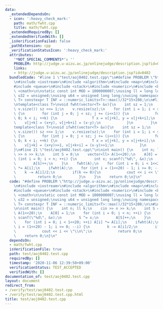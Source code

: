 ```yaml
---
data:
  _extendedDependsOn:
  - icon: ':heavy_check_mark:'
    path: math/fwht.cpp
    title: math/fwht.cpp
  _extendedRequiredBy: []
  _extendedVerifiedWith: []
  _isVerificationFailed: false
  _pathExtension: cpp
  _verificationStatusIcon: ':heavy_check_mark:'
  attributes:
    '*NOT_SPECIAL_COMMENTS*': ''
    PROBLEM: http://judge.u-aizu.ac.jp/onlinejudge/description.jsp?id=0402
    links:
    - http://judge.u-aizu.ac.jp/onlinejudge/description.jsp?id=0402
  bundledCode: "#line 1 \"test/aoj0402.test.cpp\"\n#define PROBLEM \"http://judge.u-aizu.ac.jp/onlinejudge/description.jsp?id=0402\"\
    \n#include <iostream>\n#include <algorithm>\n#include <map>\n#include <set>\n\
    #include <queue>\n#include <stack>\n#include <numeric>\n#include <bitset>\n#include\
    \ <cmath>\n\nstatic const int MOD = 1000000007;\nusing ll = long long;\nusing\
    \ u32 = unsigned;\nusing u64 = unsigned long long;\nusing namespace std;\n\ntemplate<class\
    \ T> constexpr T INF = ::numeric_limits<T>::max()/32*15+208;\n\n#line 1 \"math/fwht.cpp\"\
    \ntemplate<class T>\nvoid fwht(vector<T> &v){\n    int sz = 1;\n    while(sz <\
    \ v.size()) sz <<= 1;\n    v.resize(sz);\n    for (int i = 1; i < sz; i <<= 1)\
    \ {\n        for (int j = 0; j < sz; j += (i<<1)) {\n            for (int k =\
    \ 0; k < i; ++k) {\n                T x = v[j+k], y = v[j+k+i];\n            \
    \    v[j+k] = (x+y), v[j+k+i] = (x-y);\n            }\n        }\n    }\n}\n\n\
    template<class T>\nvoid ifwht(vector<T> &v){\n    int sz = 1;\n    while(sz <\
    \ v.size()) sz <<= 1;\n    v.resize(sz);\n    for (int i = 1; i < sz; i <<= 1)\
    \ {\n        for (int j = 0; j < sz; j += (i<<1)) {\n            for (int k =\
    \ 0; k < i; ++k) {\n                T x = v[j+k], y = v[j+k+i];\n            \
    \    v[j+k] = (x+y)>>1, v[j+k+i] = (x-y)>>1;\n            }\n        }\n    }\n\
    }\n#line 21 \"test/aoj0402.test.cpp\"\n\nint main() {\n    int n; ll k;\n    cin\
    \ >> n >> k;\n    int S = 0;\n    vector<ll> A(1<<20);\n    A[0] = 1;\n    for\
    \ (int i = 0; i < n; ++i) {\n        int x; scanf(\"%d\", &x);\n        S ^= x;\n\
    \        A[S]++;\n    }\n    fwht(A);\n    for (int i = 0; i < 1<<20; ++i) A[i]\
    \ *= A[i];\n    ifwht(A);\n    for (int i = (1<<20) - 1; i >= 0; --i) {\n    \
    \    k -= A[i]/2;\n        if(k <= 0){\n            cout << i << \"\\n\";\n  \
    \          return 0;\n        }\n    }\n    return 0;\n}\n"
  code: "#define PROBLEM \"http://judge.u-aizu.ac.jp/onlinejudge/description.jsp?id=0402\"\
    \n#include <iostream>\n#include <algorithm>\n#include <map>\n#include <set>\n\
    #include <queue>\n#include <stack>\n#include <numeric>\n#include <bitset>\n#include\
    \ <cmath>\n\nstatic const int MOD = 1000000007;\nusing ll = long long;\nusing\
    \ u32 = unsigned;\nusing u64 = unsigned long long;\nusing namespace std;\n\ntemplate<class\
    \ T> constexpr T INF = ::numeric_limits<T>::max()/32*15+208;\n\n#include \"../math/fwht.cpp\"\
    \n\nint main() {\n    int n; ll k;\n    cin >> n >> k;\n    int S = 0;\n    vector<ll>\
    \ A(1<<20);\n    A[0] = 1;\n    for (int i = 0; i < n; ++i) {\n        int x;\
    \ scanf(\"%d\", &x);\n        S ^= x;\n        A[S]++;\n    }\n    fwht(A);\n\
    \    for (int i = 0; i < 1<<20; ++i) A[i] *= A[i];\n    ifwht(A);\n    for (int\
    \ i = (1<<20) - 1; i >= 0; --i) {\n        k -= A[i]/2;\n        if(k <= 0){\n\
    \            cout << i << \"\\n\";\n            return 0;\n        }\n    }\n\
    \    return 0;\n}\n"
  dependsOn:
  - math/fwht.cpp
  isVerificationFile: true
  path: test/aoj0402.test.cpp
  requiredBy: []
  timestamp: '2020-11-06 12:39:50+09:00'
  verificationStatus: TEST_ACCEPTED
  verifiedWith: []
documentation_of: test/aoj0402.test.cpp
layout: document
redirect_from:
- /verify/test/aoj0402.test.cpp
- /verify/test/aoj0402.test.cpp.html
title: test/aoj0402.test.cpp
---
```

